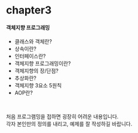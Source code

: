 # chapter3

#### 객체지향 프로그래밍

- 클래스와 객체란?
- 상속이란?
- 인터페이스란?
- 객체지향 프로그래밍이란?
- 객체지향의 장/단점?
- 추상화란?
- 객체지향 3요소 5원칙
- AOP란?

<br>

처음 프로그램밍을 접하면 굉장히 어려운 내용입니다.  
각자 본인만의 정의를 내리고, 예제를 잘 작성하길 바랍니다.
